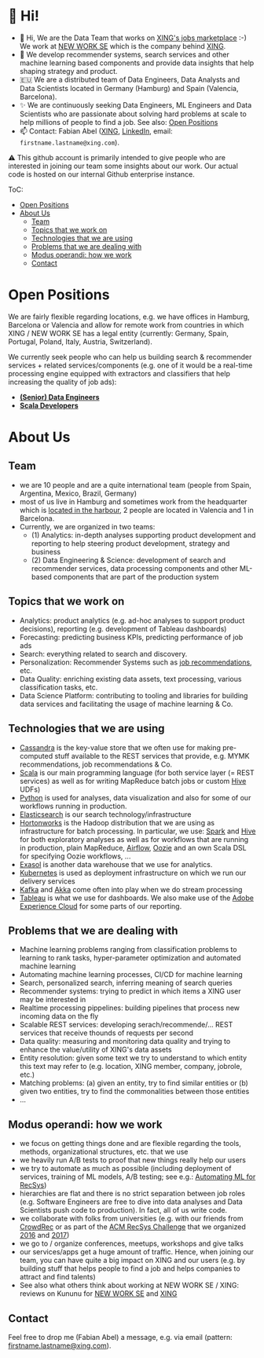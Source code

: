 # 👋 Hi!

- 👋 Hi, We are the Data Team that works on [XING's jobs marketplace](https://xing.com/jobs) :-) We work at [NEW WORK SE](https://www.new-work.se/) which is the company behind [XING](https://xing.com/). 
- 👀  We develop recommender systems, search services and other machine learning based components and provide data insights that help shaping strategy and product.
- 🇪🇺 We are a distributed team of Data Engineers, Data Analysts and Data Scientists located in Germany (Hamburg) and Spain (Valencia, Barcelona). 
- ✨ We are continuously seeking Data Engineers, ML Engineers and Data Scientists who are passionate about solving hard problems at scale to help millions of people to find a job. See also: [Open Positions](#open-positions)
- 📫 Contact: Fabian Abel ([XING](https://www.xing.com/profile/Fabian_Abel), [LinkedIn](https://de.linkedin.com/in/fabianabel), email:  `firstname.lastname@xing.com`). 

⚠️ This github account is primarily intended to give people who are interested in joining our team some insights about our work. Our actual code is hosted on our internal Github enterprise instance. 

ToC:

- [Open Positions](#open-positions)
- [About Us](#about-us)
  + [Team](#team)
  + [Topics that we work on](#topics-that-we-work-on)
  + [Technologies that we are using](#technologies-that-we-are-using)
  + [Problems that we are dealing with](#problems-that-we-are-dealing-with)
  + [Modus operandi: how we work](#modus-operandi-how-we-work)
  + [Contact](#contact)

# Open Positions

We are fairly flexible regarding locations, e.g. we have offices in Hamburg, Barcelona or Valencia and allow for remote work from countries in which XING / NEW WORK SE has a legal entity (currently: Germany, Spain, Portugal, Poland, Italy, Austria, Switzerland). 

We currently seek people who can help us building search & recommender services + related services/components (e.g. one of it would be a real-time processing engine equipped with extractors and classifiers that help increasing the quality of job ads): 

- **[(Senior) Data Engineers](https://www.new-work.se/de/karriere/jobs/job/senior-data-engineer-m-f-x-1320823)** 
- **[Scala Developers](https://www.new-work.se/de/karriere/jobs/job/senior-scala-developer-1337608)** 

# About Us

## Team

- we are 10 people and are a quite international team (people from Spain, Argentina, Mexico, Brazil, Germany)
- most of us live in Hamburg and sometimes work from the headquarter which is [located in the harbour](https://www.google.com/maps/place/Unilever+Haus,+Strandkai+1,+20457+Hamburg/@53.5389891,9.991192,17z/data=!3m1!4b1!4m5!3m4!1s0x47b18f004b230c6f:0xa7b6b23ba647bbd8!8m2!3d53.5389891!4d9.9933807), 2 people are located in Valencia and 1 in Barcelona. 
- Currently, we are organized in two teams: 
  + (1) Analytics: in-depth analyses supporting product development and reporting to help steering product development, strategy and business
  + (2) Data Engineering & Science: development of search and recommender services, data processing components and other ML-based components that are part of the production system


## Topics that we work on

- Analytics: product analytics (e.g. ad-hoc analyses to support product decisions), reporting (e.g. development of Tableau dashboards)
- Forecasting: predicting business KPIs, predicting performance of job ads
- Search: everything related to search and discovery. 
- Personalization: Recommender Systems such as [job recommendations](https://www.xing.com/jobs/), etc. 
- Data Quality: enriching existing data assets, text processing, various classification tasks, etc.
- Data Science Platform: contributing to tooling and libraries for building data services and facilitating the usage of machine learning & Co.


## Technologies that we are using

- [Cassandra](http://cassandra.apache.org/) is the key-value store that we often use for making pre-computed stuff available to the REST services that provide, e.g. MYMK recommendations, job recommendations & Co.
- [Scala](http://scala-lang.org/) is our main programming language (for both service layer (= REST services) as well as for writing MapReduce batch jobs or custom [Hive](https://hive.apache.org/) UDFs)
- [Python](https://www.python.org/) is used for analyses, data visualization and also for some of our workflows running in production. 
- [Elasticsearch](https://www.elastic.co/) is our search technology/infrastructure
- [Hortonworks](http://hortonworks.com/) is the Hadoop distribution that we are using as infrastructure for batch processing. In particular, we use: [Spark](http://spark.apache.org/) and [Hive](https://hive.apache.org/) for both exploratory analyses as well as for workflows that are running in production, plain MapReduce, [Airflow](https://airflow.apache.org/), [Oozie](http://oozie.apache.org/) and an own Scala DSL for specifying Oozie workflows, ...
- [Exasol](https://www.exasol.com/) is another data warehouse that we use for analytics. 
- [Kubernetes](https://kubernetes.io/) is used as deployment infrastructure on which we run our delivery services
- [Kafka](http://kafka.apache.org/) and [Akka](http://akka.io/) come often into play when we do stream processing
- [Tableau](https://www.tableau.com/) is what we use for dashboards. We also make use of the [Adobe Experience Cloud](https://business.adobe.com/) for some parts of our reporting. 

## Problems that we are dealing with

- Machine learning problems ranging from classification problems to learning to rank tasks, hyper-parameter optimization and automated machine learning
- Automating machine learning processes, CI/CD for machine learning
- Search, personalized search, inferring meaning of search queries
- Recommender systems: trying to predict in which items a XING user may be interested in
- Realtime processing pippelines: building pipelines that process new incoming data on the fly
- Scalable REST services: developing serach/recommende/... REST services that receive thounds of requests per second
- Data quality: measuring and monitoring data quality and trying to enhance the value/utility of XING's data assets
- Entity resolution: given some text we try to understand to which entity this text may refer to (e.g. location, XING member, company, jobrole, etc.)
- Matching problems: (a) given an entity, try to find similar entities or (b) given two entities, try to find the commonalities between those entities
- ...

## Modus operandi: how we work

- we focus on getting things done and are flexible regarding the tools, methods, organizational structures, etc. that we use
- we heavily run A/B tests to proof that new things really help our users
- we try to automate as much as possible (including deployment of services, training of ML models, A/B testing; see e.g.: [Automating ML for RecSys](http://fabianabel.de/dn19/2019-11-automating-ml-for-recsys.pdf))
- hierarchies are flat and there is no strict separation between job roles (e.g. Software Engineers are free to dive into data analyses and Data Scientists push code to production). In fact, all of us write code. 
- we collaborate with folks from universities (e.g. with our friends from [CrowdRec](http://crowdrec.eu/) or as part of the [ACM RecSys Challenge](http://recsyschallenge.com/) that we organized [2016](http://2016.recsyschallenge.com/) and [2017](http://2017.recsyschallenge.com/))
- we go to / organize conferences, meetups, workshops and give talks 
- our services/apps get a huge amount of traffic. Hence, when joining our team, you can have quite a big impact on XING and our users (e.g. by building stuff that helps people to find a job and helps companies to attract and find talents)
- See also what others think about working at NEW WORK SE / XING: reviews on Kununu for [NEW WORK SE](https://www.kununu.com/new-work) and [XING](https://www.kununu.com/xing)

## Contact

Feel free to drop me (Fabian Abel) a message, e.g. via email (pattern: firstname.lastname@xing.com).

